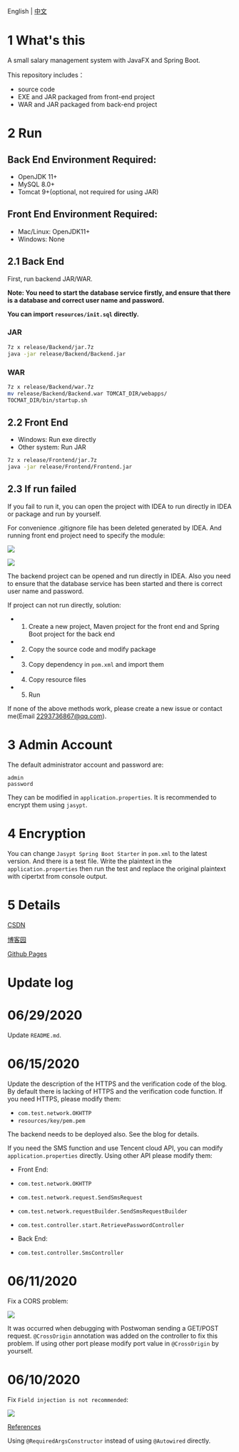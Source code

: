 English | [中文](https://github.com/2293736867/ASmallSalaryManagementSystem/blob/master/README_ZH_cn.md)

# 1 What's this

A small salary management system with JavaFX and Spring Boot.

This repository includes：
- source code
- EXE and JAR packaged from front-end project 
- WAR and JAR packaged from back-end project

# 2 Run

## Back End Environment Required:
- OpenJDK 11+
- MySQL 8.0+
- Tomcat 9+(optional, not required for using JAR)

## Front End Environment Required:
- Mac/Linux: OpenJDK11+
- Windows: None

## 2.1 Back End
First, run backend JAR/WAR.

**Note: You need to start the database service firstly, and ensure that there is a database and correct user name and password.**

**You can import `resources/init.sql` directly.**
### JAR

```bash
7z x release/Backend/jar.7z
java -jar release/Backend/Backend.jar
```

### WAR

```bash
7z x release/Backend/war.7z
mv release/Backend/Backend.war TOMCAT_DIR/webapps/
TOCMAT_DIR/bin/startup.sh
```

## 2.2 Front End 

- Windows: Run exe directly
- Other system: Run JAR

```bash
7z x release/Frontend/jar.7z
java -jar release/Frontend/Frontend.jar
```

## 2.3 If run failed

If you fail to run it, you can open the project with IDEA to run directly in IDEA or package and run by yourself.

For convenience .gitignore file has been deleted generated by IDEA. And running front end project need to specify the module:

![](https://img-blog.csdnimg.cn/20200606171719997.png)

![](https://img-blog.csdnimg.cn/20200606171810118.png)

The backend project can be opened and run directly in IDEA. Also you need to ensure that the database service has been started and there is correct user name and password.

If project can not run directly, solution:

- 1. Create a new project, Maven project for the front end and Spring Boot project for the back end
- 2. Copy the source code and modify package
- 3. Copy dependency in `pom.xml` and import them
- 4. Copy resource files
- 5. Run

If none of the above methods work, please create a new issue or contact me(Email 2293736867@qq.com).

# 3 Admin Account

The default administrator account and password are:

```
admin
password
```

They can be modified in `application.properties`. It is recommended to encrypt them using `jasypt`.

# 4 Encryption

You can change `Jasypt Spring Boot Starter` in `pom.xml` to the latest version. And there is a test file. Write the plaintext in the `application.properties` then run the test and replace the original plaintext with cipertxt from console output.

# 5 Details 

[CSDN](https://blog.csdn.net/qq_27525611/article/details/105083135)

[博客园](https://www.cnblogs.com/6b7b5fc3/p/13054733.html)

[Github Pages](https://www.bingling.site/post/javafxspringbootyan-zheng-ma-gong-neng-de-xiao-xing-xin-chou-guan-li-xi-tong/)


# Update log
# 06/29/2020
Update `README.md`.

# 06/15/2020

Update the description of the HTTPS and the verification code of the blog. By default there is lacking of HTTPS and the verification code function. If you need HTTPS, please modify them:

- `com.test.network.OKHTTP`
- `resources/key/pem.pem`

The backend needs to be deployed also. See the blog for details.

If you need the SMS function and use Tencent cloud API, you can modify `application.properties` directly. Using other API please modify them:

- Front End:

- `com.test.network.OKHTTP`
- `com.test.network.request.SendSmsRequest`
- `com.test.network.requestBuilder.SendSmsRequestBuilder`
- `com.test.controller.start.RetrievePasswordController`

- Back End:
- `com.test.controller.SmsController`

# 06/11/2020
Fix a CORS problem:

![](https://s1.ax1x.com/2020/06/11/tqZ6JO.png)

It was occurred when debugging with Postwoman sending a GET/POST request. `@CrossOrigin` annotation was added on the controller to fix this problem. If using other port please modify port value in `@CrossOrigin` by yourself.

# 06/10/2020

Fix `Field injection is not recommended`:

![](https://img-blog.csdnimg.cn/20200610210255455.png)

[References](https://blog.csdn.net/jianzhang11/article/details/105283642)

Using `@RequiredArgsConstructor` instead of using `@Autowired` directly.





